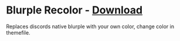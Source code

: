# Blurple Recolor - [Download](https://betterdiscord.net/ghdl?url=https://raw.githubusercontent.com/mwittrien/BetterDiscordAddons/master/Themes/BlurpleRecolor/BlurpleRecolor.theme.css)

Replaces discords native blurple with your own color, change color in themefile.
